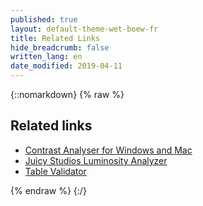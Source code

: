 ```yaml
---
published: true
layout: default-theme-wet-boew-fr
title: Related Links
hide_breadcrumb: false
written_lang: en
date_modified: 2019-04-11
---
```

{::nomarkdown}
{% raw %}
<!-- Related Links -->
<div class="row">
	<div class="mrgn-lft-md mrgn-rght-md">
		<h2 class="page-header" id="related-links">Related links</h2>
		<ul>
			<li><a href="https://www.paciellogroup.com/resources/contrast-analyser.html" rel="external">Contrast Analyser for Windows and Mac</a></li>
			<li><a href="http://juicystudio.com/services/luminositycontrastratio.php" rel="external">Juicy Studios Luminosity Analyzer</a></li>
			<li><a href="https://wet-boew.github.io/v4.0-ci/demos/tablevalidator/tablevalidator-en.html">Table Validator</a></li>
		</ul>
	</div>
</div>
{% endraw %}
{:/}
